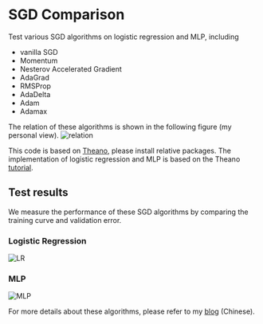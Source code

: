 # SGD Comparison
Test various SGD algorithms on logistic regression and MLP, including

 - vanilla SGD
 - Momentum
 - Nesterov Accelerated Gradient
 - AdaGrad
 - RMSProp
 - AdaDelta
 - Adam
 - Adamax

The relation of these algorithms is shown in the following figure (my personal view).
![relation](img/relation.png?raw=true "relation")

This code is based on [Theano](https://github.com/Theano/Theano), please install relative packages.  The implementation of  logistic regression and MLP is based on the Theano [tutorial](http://deeplearning.net/tutorial/logreg.html).

## Test results
We measure the performance of these SGD algorithms by comparing the training curve and validation error.
### Logistic Regression
![LR](img/lr.png?raw=true "lr")
### MLP
![MLP](img/mlp.png?raw=true "mlp")

For more details about these algorithms, please refer to my [blog](https://blog.slinuxer.com/2016/09/sgd-comparison) (Chinese). 
